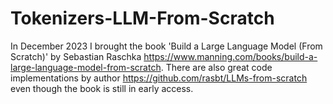 # Tokenizers-LLM-From-Scratch

In December 2023 I brought the book 'Build a Large Language Model (From Scratch)' by Sebastian Raschka https://www.manning.com/books/build-a-large-language-model-from-scratch. There are also great code implementations by author https://github.com/rasbt/LLMs-from-scratch even though the book is still in early access.
